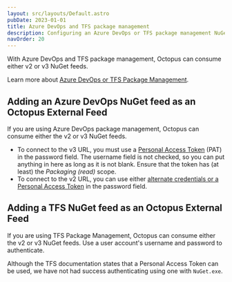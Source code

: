 ```yaml
---
layout: src/layouts/Default.astro
pubDate: 2023-01-01
title: Azure DevOps and TFS package management
description: Configuring an Azure DevOps or TFS package management NuGet feed as an Octopus feed.
navOrder: 20
---
```


With Azure DevOps and TFS package management, Octopus can consume either v2 or v3 NuGet feeds.

Learn more about [Azure DevOps or TFS Package Management](https://www.visualstudio.com/en-us/docs/package/overview).

## Adding an Azure DevOps NuGet feed as an Octopus External Feed

If you are using Azure DevOps package management, Octopus can consume either the v2 or v3 NuGet feeds.

- To connect to the v3 URL, you must use a [Personal Access Token](https://docs.microsoft.com/en-us/azure/devops/organizations/accounts/use-personal-access-tokens-to-authenticate) (PAT) in the password field. The username field is not checked, so you can put anything in here as long as it is not blank. Ensure that the token has (at least) the *Packaging (read)* scope.
- To connect to the v2 URL, you can use either [alternate credentials or a Personal Access Token](https://docs.microsoft.com/en-us/azure/devops/organizations/accounts/use-personal-access-tokens-to-authenticate) in the password field.

## Adding a TFS NuGet feed as an Octopus External Feed

If you are using TFS Package Management, Octopus can consume either the v2 or v3 NuGet feeds. Use a user account's username and password to authenticate.

Although the TFS documentation states that a Personal Access Token can be used, we have not had success authenticating using one with `NuGet.exe`.
